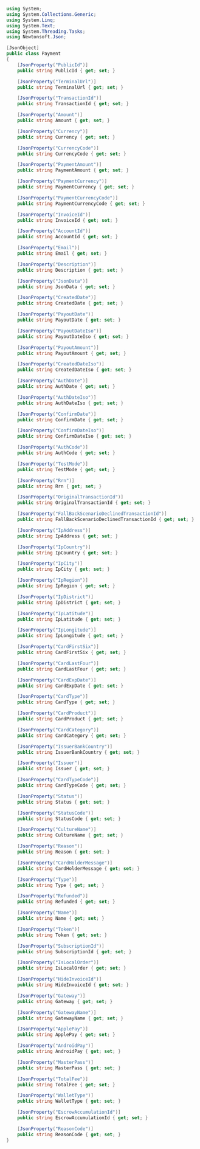 ﻿```c#
using System;
using System.Collections.Generic;
using System.Linq;
using System.Text;
using System.Threading.Tasks;
using Newtonsoft.Json;

[JsonObject]
public class Payment
{
    [JsonProperty("PublicId")]
    public string PublicId { get; set; }

    [JsonProperty("TerminalUrl")]
    public string TerminalUrl { get; set; }

    [JsonProperty("TransactionId")]
    public string TransactionId { get; set; }

    [JsonProperty("Amount")]
    public string Amount { get; set; }

    [JsonProperty("Currency")]
    public string Currency { get; set; }

    [JsonProperty("CurrencyCode")]
    public string CurrencyCode { get; set; }

    [JsonProperty("PaymentAmount")]
    public string PaymentAmount { get; set; }

    [JsonProperty("PaymentCurrency")]
    public string PaymentCurrency { get; set; }

    [JsonProperty("PaymentCurrencyCode")]
    public string PaymentCurrencyCode { get; set; }

    [JsonProperty("InvoiceId")]
    public string InvoiceId { get; set; }

    [JsonProperty("AccountId")]
    public string AccountId { get; set; }

    [JsonProperty("Email")]
    public string Email { get; set; }

    [JsonProperty("Description")]
    public string Description { get; set; }

    [JsonProperty("JsonData")]
    public string JsonData { get; set; }

    [JsonProperty("CreatedDate")]
    public string CreatedDate { get; set; }

    [JsonProperty("PayoutDate")]
    public string PayoutDate { get; set; }

    [JsonProperty("PayoutDateIso")]
    public string PayoutDateIso { get; set; }

    [JsonProperty("PayoutAmount")]
    public string PayoutAmount { get; set; }

    [JsonProperty("CreatedDateIso")]
    public string CreatedDateIso { get; set; }

    [JsonProperty("AuthDate")]
    public string AuthDate { get; set; }

    [JsonProperty("AuthDateIso")]
    public string AuthDateIso { get; set; }

    [JsonProperty("ConfirmDate")]
    public string ConfirmDate { get; set; }

    [JsonProperty("ConfirmDateIso")]
    public string ConfirmDateIso { get; set; }

    [JsonProperty("AuthCode")]
    public string AuthCode { get; set; }

    [JsonProperty("TestMode")]
    public string TestMode { get; set; }

    [JsonProperty("Rrn")]
    public string Rrn { get; set; }

    [JsonProperty("OriginalTransactionId")]
    public string OriginalTransactionId { get; set; }

    [JsonProperty("FallBackScenarioDeclinedTransactionId")]
    public string FallBackScenarioDeclinedTransactionId { get; set; }

    [JsonProperty("IpAddress")]
    public string IpAddress { get; set; }

    [JsonProperty("IpCountry")]
    public string IpCountry { get; set; }

    [JsonProperty("IpCity")]
    public string IpCity { get; set; }

    [JsonProperty("IpRegion")]
    public string IpRegion { get; set; }

    [JsonProperty("IpDistrict")]
    public string IpDistrict { get; set; }

    [JsonProperty("IpLatitude")]
    public string IpLatitude { get; set; }

    [JsonProperty("IpLongitude")]
    public string IpLongitude { get; set; }

    [JsonProperty("CardFirstSix")]
    public string CardFirstSix { get; set; }

    [JsonProperty("CardLastFour")]
    public string CardLastFour { get; set; }

    [JsonProperty("CardExpDate")]
    public string CardExpDate { get; set; }

    [JsonProperty("CardType")]
    public string CardType { get; set; }

    [JsonProperty("CardProduct")]
    public string CardProduct { get; set; }

    [JsonProperty("CardCategory")]
    public string CardCategory { get; set; }

    [JsonProperty("IssuerBankCountry")]
    public string IssuerBankCountry { get; set; }

    [JsonProperty("Issuer")]
    public string Issuer { get; set; }

    [JsonProperty("CardTypeCode")]
    public string CardTypeCode { get; set; }

    [JsonProperty("Status")]
    public string Status { get; set; }

    [JsonProperty("StatusCode")]
    public string StatusCode { get; set; }

    [JsonProperty("CultureName")]
    public string CultureName { get; set; }

    [JsonProperty("Reason")]
    public string Reason { get; set; }

    [JsonProperty("CardHolderMessage")]
    public string CardHolderMessage { get; set; }

    [JsonProperty("Type")]
    public string Type { get; set; }

    [JsonProperty("Refunded")]
    public string Refunded { get; set; }

    [JsonProperty("Name")]
    public string Name { get; set; }

    [JsonProperty("Token")]
    public string Token { get; set; }

    [JsonProperty("SubscriptionId")]
    public string SubscriptionId { get; set; }

    [JsonProperty("IsLocalOrder")]
    public string IsLocalOrder { get; set; }

    [JsonProperty("HideInvoiceId")]
    public string HideInvoiceId { get; set; }

    [JsonProperty("Gateway")]
    public string Gateway { get; set; }

    [JsonProperty("GatewayName")]
    public string GatewayName { get; set; }

    [JsonProperty("ApplePay")]
    public string ApplePay { get; set; }

    [JsonProperty("AndroidPay")]
    public string AndroidPay { get; set; }

    [JsonProperty("MasterPass")]
    public string MasterPass { get; set; }

    [JsonProperty("TotalFee")]
    public string TotalFee { get; set; }

    [JsonProperty("WalletType")]
    public string WalletType { get; set; }

    [JsonProperty("EscrowAccumulationId")]
    public string EscrowAccumulationId { get; set; }

    [JsonProperty("ReasonCode")]
    public string ReasonCode { get; set; }
}
```
